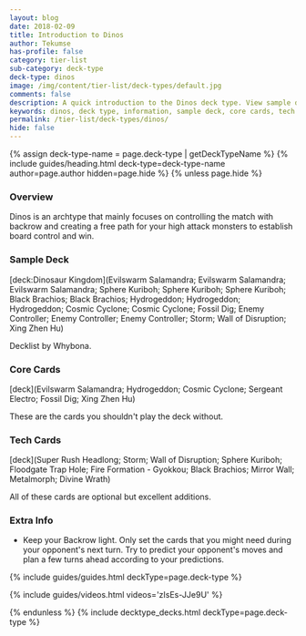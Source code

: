 ```yaml
---
layout: blog
date: 2018-02-09
title: Introduction to Dinos
author: Tekumse
has-profile: false
category: tier-list
sub-category: deck-type
deck-type: dinos
image: /img/content/tier-list/deck-types/default.jpg
comments: false
description: A quick introduction to the Dinos deck type. View sample deck, core cards, tech cards, quick tips, guides, videos and other information.
keywords: dinos, deck type, information, sample deck, core cards, tech cards, quick tips, guides, videos
permalink: /tier-list/deck-types/dinos/
hide: false
---
```


{% assign deck-type-name = page.deck-type | getDeckTypeName %}
{% include guides/heading.html deck-type=deck-type-name author=page.author hidden=page.hide %}
{% unless page.hide %}

### Overview

Dinos is an archtype that mainly focuses on controlling the match with backrow and creating a free path for your high attack monsters to establish board control and win.

### Sample Deck

[deck:Dinosaur Kingdom](Evilswarm Salamandra; Evilswarm Salamandra; Evilswarm Salamandra; Sphere Kuriboh; Sphere Kuriboh; Sphere Kuriboh; Black Brachios; Black Brachios; Hydrogeddon; Hydrogeddon; Hydrogeddon; Cosmic Cyclone; Cosmic Cyclone; Fossil Dig; Enemy Controller; Enemy Controller; Enemy Controller; Storm; Wall of Disruption; Xing Zhen Hu)

Decklist by Whybona.

### Core Cards

[deck](Evilswarm Salamandra; Hydrogeddon; Cosmic Cyclone; Sergeant Electro; Fossil Dig; Xing Zhen Hu)

These are the cards you shouldn't play the deck without.  

### Tech Cards

[deck](Super Rush Headlong; Storm; Wall of Disruption; Sphere Kuriboh; Floodgate Trap Hole; Fire Formation - Gyokkou; Black Brachios; Mirror Wall; Metalmorph; Divine Wrath)

All of these cards are optional but excellent additions.

### Extra Info

- Keep your Backrow light. Only set the cards that you might need during your opponent's next turn. Try to predict your opponent's moves and plan a few turns ahead according to your predictions.

{% include guides/guides.html deckType=page.deck-type %}

{% include guides/videos.html videos='zIsEs-JJe9U' %}

{% endunless %}
{% include decktype_decks.html deckType=page.deck-type %}
